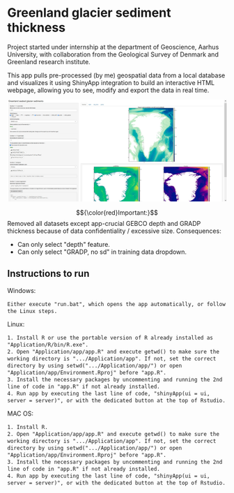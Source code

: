 # Greenland glacier sediment thickness

Project started under internship at the department of Geoscience, Aarhus University, with collaboration from the Geological Survey of Denmark and Greenland research institute.

This app pulls pre-processed (by me) geospatial data from a local database and visualizes it using ShinyApp integration to build an interactive HTML webpage, allowing you to see, modify and export the data in real time.

![Shiny app preview](shiny-app.jpg)

$${\color{red}Important:}$$ Removed all datasets except app-crucial GEBCO depth and GRADP thickness because of data confidentiality / excessive size. Consequences:
- Can only select "depth" feature.
- Can only select "GRADP, no sd" in training data dropdown.

## Instructions to run

Windows: 

	Either execute "run.bat", which opens the app automatically, or follow the Linux steps.

Linux:

	1. Install R or use the portable version of R already installed as "Application/R/bin/R.exe".
	2. Open "Application/app/app.R" and execute getwd() to make sure the working directory is ".../Application/app". If not, set the correct directory by using setwd(".../Application/app/") or open "Application/app/Environment.Rproj" before "app.R".
	3. Install the necessary packages by uncommenting and running the 2nd line of code in "app.R" if not already installed.
	4. Run app by executing the last line of code, "shinyApp(ui = ui, server = server)", or with the dedicated button at the top of Rstudio.

MAC OS:

	1. Install R.
	2. Open "Application/app/app.R" and execute getwd() to make sure the working directory is ".../Application/app". If not, set the correct directory by using setwd(".../Application/app/") or open "Application/app/Environment.Rproj" before "app.R".
	3. Install the necessary packages by uncommenting and running the 2nd line of code in "app.R" if not already installed.
	4. Run app by executing the last line of code, "shinyApp(ui = ui, server = server)", or with the dedicated button at the top of Rstudio.
